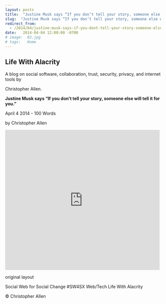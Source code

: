 ```yaml
---
layout: posts
title:  "Justine Musk says “If you don’t tell your story, someone else will tell it for you.”"
slug:  "Justine Musk says “If you don’t tell your story, someone else will tell it for you.”"
redirect_from:
  - /2014/04/justine-musk-says-if-you-dont-tell-your-story-someone-else-will-tell-it-for-you/
date:   2014-04-04 12:00:00 -0700
# image:  02.jpg
# tags:   Home
---
```



## Life With Alacrity

A blog on social software, collaboration, trust, security, privacy, and internet tools by 

Christopher Allen.

**Justine Musk says “If you don’t tell your story, someone else will tell it for you.”**

April 4 2014 - 100 Words

by Christopher Allen


<iframe src="https://www.facebook.com/plugins/post.php?href=https%3A%2F%2Fwww.facebook.com%2FChristopherRayAllen%2Fposts%2F10152330716405540&show_text=true&width=500" width="500" height="453" style="border:none;overflow:hidden" scrolling="no" frameborder="0" allowfullscreen="true" allow="autoplay; clipboard-write; encrypted-media; picture-in-picture; web-share"></iframe>

original layout

Social Web for Social Change #SW4SX Web/Tech
Life With Alacrity

© Christopher Allen